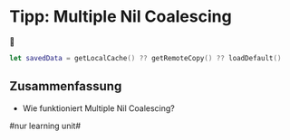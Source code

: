 # Tipp: Multiple Nil Coalescing
🫙

```swift
let savedData = getLocalCache() ?? getRemoteCopy() ?? loadDefault()
```


## Zusammenfassung
- Wie funktioniert Multiple Nil Coalescing?


#nur learning unit#